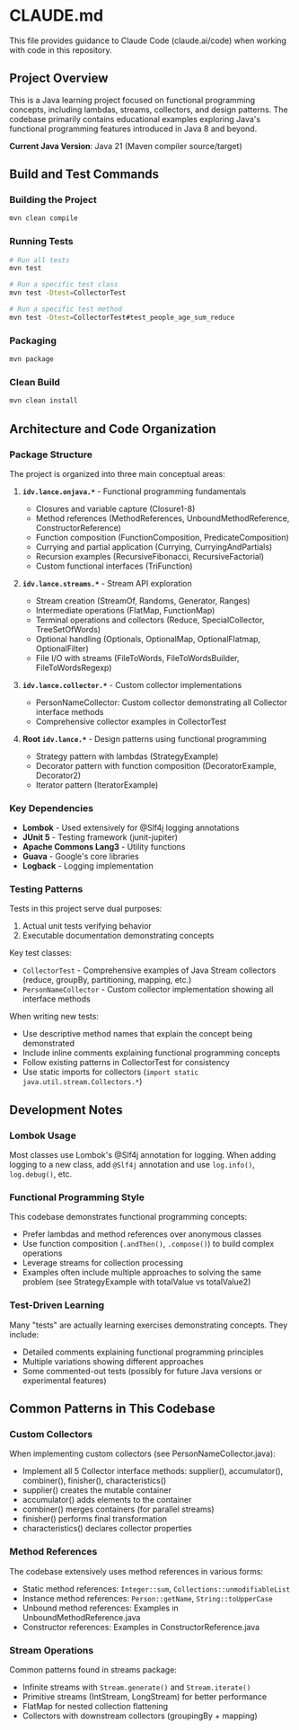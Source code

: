 # CLAUDE.md

This file provides guidance to Claude Code (claude.ai/code) when working with code in this repository.

## Project Overview

This is a Java learning project focused on functional programming concepts, including lambdas, streams, collectors, and design patterns. The codebase primarily contains educational examples exploring Java's functional programming features introduced in Java 8 and beyond.

**Current Java Version**: Java 21 (Maven compiler source/target)

## Build and Test Commands

### Building the Project
```bash
mvn clean compile
```

### Running Tests
```bash
# Run all tests
mvn test

# Run a specific test class
mvn test -Dtest=CollectorTest

# Run a specific test method
mvn test -Dtest=CollectorTest#test_people_age_sum_reduce
```

### Packaging
```bash
mvn package
```

### Clean Build
```bash
mvn clean install
```

## Architecture and Code Organization

### Package Structure

The project is organized into three main conceptual areas:

1. **`idv.lance.onjava.*`** - Functional programming fundamentals
   - Closures and variable capture (Closure1-8)
   - Method references (MethodReferences, UnboundMethodReference, ConstructorReference)
   - Function composition (FunctionComposition, PredicateComposition)
   - Currying and partial application (Currying, CurryingAndPartials)
   - Recursion examples (RecursiveFibonacci, RecursiveFactorial)
   - Custom functional interfaces (TriFunction)

2. **`idv.lance.streams.*`** - Stream API exploration
   - Stream creation (StreamOf, Randoms, Generator, Ranges)
   - Intermediate operations (FlatMap, FunctionMap)
   - Terminal operations and collectors (Reduce, SpecialCollector, TreeSetOfWords)
   - Optional handling (Optionals, OptionalMap, OptionalFlatmap, OptionalFilter)
   - File I/O with streams (FileToWords, FileToWordsBuilder, FileToWordsRegexp)

3. **`idv.lance.collector.*`** - Custom collector implementations
   - PersonNameCollector: Custom collector demonstrating all Collector interface methods
   - Comprehensive collector examples in CollectorTest

4. **Root `idv.lance.*`** - Design patterns using functional programming
   - Strategy pattern with lambdas (StrategyExample)
   - Decorator pattern with function composition (DecoratorExample, Decorator2)
   - Iterator pattern (IteratorExample)

### Key Dependencies

- **Lombok** - Used extensively for @Slf4j logging annotations
- **JUnit 5** - Testing framework (junit-jupiter)
- **Apache Commons Lang3** - Utility functions
- **Guava** - Google's core libraries
- **Logback** - Logging implementation

### Testing Patterns

Tests in this project serve dual purposes:
1. Actual unit tests verifying behavior
2. Executable documentation demonstrating concepts

Key test classes:
- `CollectorTest` - Comprehensive examples of Java Stream collectors (reduce, groupBy, partitioning, mapping, etc.)
- `PersonNameCollector` - Custom collector implementation showing all interface methods

When writing new tests:
- Use descriptive method names that explain the concept being demonstrated
- Include inline comments explaining functional programming concepts
- Follow existing patterns in CollectorTest for consistency
- Use static imports for collectors (`import static java.util.stream.Collectors.*`)

## Development Notes

### Lombok Usage
Most classes use Lombok's @Slf4j annotation for logging. When adding logging to a new class, add `@Slf4j` annotation and use `log.info()`, `log.debug()`, etc.

### Functional Programming Style
This codebase demonstrates functional programming concepts:
- Prefer lambdas and method references over anonymous classes
- Use function composition (`.andThen()`, `.compose()`) to build complex operations
- Leverage streams for collection processing
- Examples often include multiple approaches to solving the same problem (see StrategyExample with totalValue vs totalValue2)

### Test-Driven Learning
Many "tests" are actually learning exercises demonstrating concepts. They include:
- Detailed comments explaining functional programming principles
- Multiple variations showing different approaches
- Some commented-out tests (possibly for future Java versions or experimental features)

## Common Patterns in This Codebase

### Custom Collectors
When implementing custom collectors (see PersonNameCollector.java):
- Implement all 5 Collector interface methods: supplier(), accumulator(), combiner(), finisher(), characteristics()
- supplier() creates the mutable container
- accumulator() adds elements to the container
- combiner() merges containers (for parallel streams)
- finisher() performs final transformation
- characteristics() declares collector properties

### Method References
The codebase extensively uses method references in various forms:
- Static method references: `Integer::sum`, `Collections::unmodifiableList`
- Instance method references: `Person::getName`, `String::toUpperCase`
- Unbound method references: Examples in UnboundMethodReference.java
- Constructor references: Examples in ConstructorReference.java

### Stream Operations
Common patterns found in streams package:
- Infinite streams with `Stream.generate()` and `Stream.iterate()`
- Primitive streams (IntStream, LongStream) for better performance
- FlatMap for nested collection flattening
- Collectors with downstream collectors (groupingBy + mapping)
